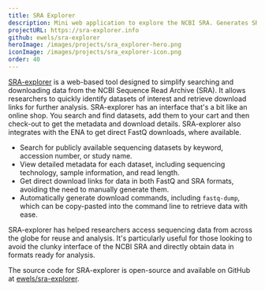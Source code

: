```yaml
---
title: SRA Explorer
description: Mini web application to explore the NCBI SRA. Generates SRA/FastQ download URLs
projectURL: https://sra-explorer.info
github: ewels/sra-explorer
heroImage: /images/projects/sra_explorer-hero.png
iconImage: /images/projects/sra_explorer-icon.png
order: 40
---
```


[SRA-explorer](https://sra-explorer.info) is a web-based tool designed to simplify searching and downloading data from the NCBI Sequence Read Archive (SRA).
It allows researchers to quickly identify datasets of interest and retrieve download links for further analysis.
SRA-explorer has an interface that's a bit like an online shop. You search and find datasets, add them to your cart and then check-out to get the metadata and download details.
SRA-explorer also integrates with the ENA to get direct FastQ downloads, where available.

- Search for publicly available sequencing datasets by keyword, accession number, or study name.
- View detailed metadata for each dataset, including sequencing technology, sample information, and read length.
- Get direct download links for data in both FastQ and SRA formats, avoiding the need to manually generate them.
- Automatically generate download commands, including `fastq-dump`, which can be copy-pasted into the command line to retrieve data with ease.

SRA-explorer has helped researchers access sequencing data from across the globe for reuse and analysis. It's particularly useful for those looking to avoid the clunky interface of the NCBI SRA and directly obtain data in formats ready for analysis.

The source code for SRA-explorer is open-source and available on GitHub at [ewels/sra-explorer](https://github.com/ewels/sra-explorer).
